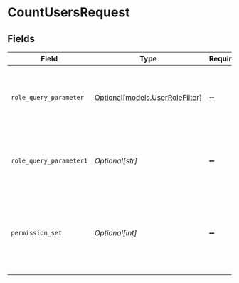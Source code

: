 # CountUsersRequest


## Fields

| Field                                                                                                                | Type                                                                                                                 | Required                                                                                                             | Description                                                                                                          | Example                                                                                                              |
| -------------------------------------------------------------------------------------------------------------------- | -------------------------------------------------------------------------------------------------------------------- | -------------------------------------------------------------------------------------------------------------------- | -------------------------------------------------------------------------------------------------------------------- | -------------------------------------------------------------------------------------------------------------------- |
| `role_query_parameter`                                                                                               | [Optional[models.UserRoleFilter]](../models/userrolefilter.md)                                                       | :heavy_minus_sign:                                                                                                   | Filters the results by role. Possible values are "end-user", "agent", or "admin"<br/>                                | agent                                                                                                                |
| `role_query_parameter1`                                                                                              | *Optional[str]*                                                                                                      | :heavy_minus_sign:                                                                                                   | Filters the results by more than one role using the format `role[]={role}&role[]={role}`<br/>                        | agent                                                                                                                |
| `permission_set`                                                                                                     | *Optional[int]*                                                                                                      | :heavy_minus_sign:                                                                                                   | For custom roles which is available on the Enterprise plan and above. You can only filter by one role ID per request | 123                                                                                                                  |